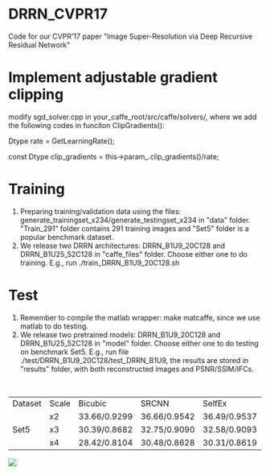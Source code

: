 # DRRN_CVPR17
Code for our CVPR'17 paper "Image Super-Resolution via Deep Recursive Residual Network"

# Implement adjustable gradient clipping 
modify sgd_solver.cpp in your_caffe_root/src/caffe/solvers/, where we add the following codes in funciton ClipGradients():

Dtype rate = GetLearningRate();

const Dtype clip_gradients = this->param_.clip_gradients()/rate;

# Training
1. Preparing training/validation data using the files: generate_trainingset_x234/generate_testingset_x234 in "data" folder. "Train_291" folder contains 291 training images and "Set5" folder is a popular benchmark dataset.
2. We release two DRRN architectures: DRRN_B1U9_20C128 and DRRN_B1U25_52C128 in "caffe_files" folder. Choose either one to do training. E.g., run ./train_DRRN_B1U9_20C128.sh

# Test
1. Remember to compile the matlab wrapper: make matcaffe, since we use matlab to do testing.
2. We release two pretrained models: DRRN_B1U9_20C128 and DRRN_B1U25_52C128 in "model" folder. Choose either one to do testing on benchmark Set5. E.g., run file ./test/DRRN_B1U9_20C128/test_DRRN_B1U9, the results are stored in "results" folder, with both reconstructed images and PSNR/SSIM/IFCs.


<table align="center">
  <tr>
    <td> Dataset </td>
    <td> Scale </td>
    <td> Bicubic </td>
    <td> SRCNN </td>
    <td> SelfEx </td>
    <td> RFL </td>
    <td> VDSR </td>
    <td> DRCN </td>
    <td> DRRN_B1U9 </td>
    <td> DRRN_B1U25 </td>
  </tr>
  <tr>
    <td rowspan=3> Set5 </td>
    <td> x2 </td>
    <td> 33.66/0.9299 </td>
    <td> 36.66/0.9542 </td>
    <td> 36.49/0.9537 </td>
    <td> 36.54/0.9537 </td>
    <td> 37.53/0.9587 </td>
    <td> 37.63/0.9588 </td>
    <td> 37.66/0.9589 </td>
    <td><strong> 37.74/0.9591 </strong></td>
  </tr>
  <tr>
    <td> x3 </td>
    <td> 30.39/0.8682 </td>
    <td> 32.75/0.9090 </td>
    <td> 32.58/0.9093 </td>
    <td> 32.43/0.9057 </td>
    <td> 33.66/0.9213 </td>
    <td> 33.82/0.9226 </td>
    <td> 33.93/0.9234 </td>
    <td><strong> 34.03/0.9244 </strong></td>
  </tr>
  <tr>
    <td> x4 </td>
    <td> 28.42/0.8104 </td>
    <td> 30.48/0.8628 </td>
    <td> 30.31/0.8619 </td>
    <td> 30.14/0.8548 </td>
    <td> 31.35/0.8838 </td>
    <td> 31.53/0.8854 </td>
    <td> 31.58/0.8864 </td>
    <td><strong> 31.68/0.8888 </strong></td>
  </tr>  
</table>

![](figures/final.png) 
